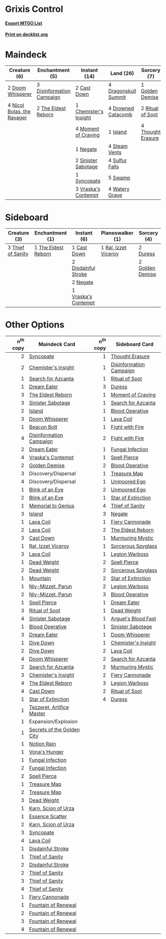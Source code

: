 # Grixis Control

#### [Export MTGO List](../collection/Grixis%20Control/Grixis%20Control.txt)
#### [Print on decklist.org](http://decklist.org/?deckmain=2%09Cast%20Down%0A1%09Chemister's%20Insight%0A2%09Discovery/Dispersal%0A3%09Disinformation%20Campaign%0A2%09Doom%20Whisperer%0A4%09Dragonskull%20Summit%0A4%09Drowned%20Catacomb%0A1%09Golden%20Demise%0A1%09Island%0A4%09Moment%20of%20Craving%0A1%09Negate%0A4%09Nicol%20Bolas,%20the%20Ravager%0A2%09Ritual%20of%20Soot%0A2%09Sinister%20Sabotage%0A4%09Steam%20Vents%0A4%09Sulfur%20Falls%0A5%09Swamp%0A1%09Syncopate%0A2%09The%20Eldest%20Reborn%0A4%09Thought%20Erasure%0A3%09Vraska's%20Contempt%0A4%09Watery%20Grave&deckside=1%09Cast%20Down%0A2%09Disdainful%20Stroke%0A2%09Duress%0A2%09Golden%20Demise%0A2%09Negate%0A1%09Ral,%20Izzet%20Viceroy%0A1%09The%20Eldest%20Reborn%0A3%09Thief%20of%20Sanity%0A1%09Vraska's%20Contempt)
# Maindeck

|                                            Creature (6)                                             |                                          Enchantment (5)                                           |                                          Instant (14)                                          |                                           Land (26)                                           |                                        Sorcery (7)                                         |     Unknown (2)     |
|-----------------------------------------------------------------------------------------------------|----------------------------------------------------------------------------------------------------|------------------------------------------------------------------------------------------------|-----------------------------------------------------------------------------------------------|--------------------------------------------------------------------------------------------|---------------------|
|2 [Doom Whisperer](http://gatherer.wizards.com/Pages/Card/Details.aspx?multiverseid=452819)          |3 [Disinformation Campaign](http://gatherer.wizards.com/Pages/Card/Details.aspx?multiverseid=452917)|2 [Cast Down](http://gatherer.wizards.com/Pages/Card/Details.aspx?multiverseid=442969)          |4 [Dragonskull Summit](http://gatherer.wizards.com/Pages/Card/Details.aspx?multiverseid=420909)|1 [Golden Demise](http://gatherer.wizards.com/Pages/Card/Details.aspx?multiverseid=439730)  |2 Discovery/Dispersal|
|4 [Nicol Bolas, the Ravager](http://gatherer.wizards.com/Pages/Card/Details.aspx?multiverseid=447354)|2 [The Eldest Reborn](http://gatherer.wizards.com/Pages/Card/Details.aspx?multiverseid=442978)      |1 [Chemister's Insight](http://gatherer.wizards.com/Pages/Card/Details.aspx?multiverseid=452782)|4 [Drowned Catacomb](http://gatherer.wizards.com/Pages/Card/Details.aspx?multiverseid=430633)  |2 [Ritual of Soot](http://gatherer.wizards.com/Pages/Card/Details.aspx?multiverseid=452834) |                     |
|                                                                                                     |                                                                                                    |4 [Moment of Craving](http://gatherer.wizards.com/Pages/Card/Details.aspx?multiverseid=439736)  |1 [Island](http://gatherer.wizards.com/Pages/Card/Details.aspx?multiverseid=439602)            |4 [Thought Erasure](http://gatherer.wizards.com/Pages/Card/Details.aspx?multiverseid=452956)|                     |
|                                                                                                     |                                                                                                    |1 [Negate](http://gatherer.wizards.com/Pages/Card/Details.aspx?multiverseid=447135)             |4 [Steam Vents](http://gatherer.wizards.com/Pages/Card/Details.aspx?multiverseid=405109)       |                                                                                            |                     |
|                                                                                                     |                                                                                                    |2 [Sinister Sabotage](http://gatherer.wizards.com/Pages/Card/Details.aspx?multiverseid=452804)  |4 [Sulfur Falls](http://gatherer.wizards.com/Pages/Card/Details.aspx?multiverseid=241987)      |                                                                                            |                     |
|                                                                                                     |                                                                                                    |1 [Syncopate](http://gatherer.wizards.com/Pages/Card/Details.aspx?multiverseid=270369)          |5 [Swamp](http://gatherer.wizards.com/Pages/Card/Details.aspx?multiverseid=439603)             |                                                                                            |                     |
|                                                                                                     |                                                                                                    |3 [Vraska's Contempt](http://gatherer.wizards.com/Pages/Card/Details.aspx?multiverseid=435283)  |4 [Watery Grave](http://gatherer.wizards.com/Pages/Card/Details.aspx?multiverseid=405114)      |                                                                                            |                     |


# Sideboard

|                                        Creature (3)                                        |                                       Enchantment (1)                                        |                                         Instant (6)                                          |                                       Planeswalker (1)                                        |                                       Sorcery (4)                                        |
|--------------------------------------------------------------------------------------------|----------------------------------------------------------------------------------------------|----------------------------------------------------------------------------------------------|-----------------------------------------------------------------------------------------------|------------------------------------------------------------------------------------------|
|3 [Thief of Sanity](http://gatherer.wizards.com/Pages/Card/Details.aspx?multiverseid=452955)|1 [The Eldest Reborn](http://gatherer.wizards.com/Pages/Card/Details.aspx?multiverseid=442978)|1 [Cast Down](http://gatherer.wizards.com/Pages/Card/Details.aspx?multiverseid=442969)        |1 [Ral, Izzet Viceroy](http://gatherer.wizards.com/Pages/Card/Details.aspx?multiverseid=452945)|2 [Duress](http://gatherer.wizards.com/Pages/Card/Details.aspx?multiverseid=270465)       |
|                                                                                            |                                                                                              |2 [Disdainful Stroke](http://gatherer.wizards.com/Pages/Card/Details.aspx?multiverseid=446776)|                                                                                               |2 [Golden Demise](http://gatherer.wizards.com/Pages/Card/Details.aspx?multiverseid=439730)|
|                                                                                            |                                                                                              |2 [Negate](http://gatherer.wizards.com/Pages/Card/Details.aspx?multiverseid=447135)           |                                                                                               |                                                                                          |
|                                                                                            |                                                                                              |1 [Vraska's Contempt](http://gatherer.wizards.com/Pages/Card/Details.aspx?multiverseid=435283)|                                                                                               |                                                                                          |


# Other Options

|*n*<sup>th</sup> copy|                                            Maindeck Card                                            |*n*<sup>th</sup> copy|                                          Sideboard Card                                          |
|--------------------:|-----------------------------------------------------------------------------------------------------|--------------------:|--------------------------------------------------------------------------------------------------|
|                    2|[Syncopate](http://gatherer.wizards.com/Pages/Card/Details.aspx?multiverseid=270369)                 |                    1|[Thought Erasure](http://gatherer.wizards.com/Pages/Card/Details.aspx?multiverseid=452956)        |
|                    2|[Chemister's Insight](http://gatherer.wizards.com/Pages/Card/Details.aspx?multiverseid=452782)       |                    1|[Disinformation Campaign](http://gatherer.wizards.com/Pages/Card/Details.aspx?multiverseid=452917)|
|                    1|[Search for Azcanta](http://gatherer.wizards.com/Pages/Card/Details.aspx?multiverseid=435226)        |                    1|[Ritual of Soot](http://gatherer.wizards.com/Pages/Card/Details.aspx?multiverseid=452834)         |
|                    1|[Dream Eater](http://gatherer.wizards.com/Pages/Card/Details.aspx?multiverseid=452788)               |                    3|[Duress](http://gatherer.wizards.com/Pages/Card/Details.aspx?multiverseid=270465)                 |
|                    3|[The Eldest Reborn](http://gatherer.wizards.com/Pages/Card/Details.aspx?multiverseid=442978)         |                    1|[Moment of Craving](http://gatherer.wizards.com/Pages/Card/Details.aspx?multiverseid=439736)      |
|                    3|[Sinister Sabotage](http://gatherer.wizards.com/Pages/Card/Details.aspx?multiverseid=452804)         |                    1|[Search for Azcanta](http://gatherer.wizards.com/Pages/Card/Details.aspx?multiverseid=435226)     |
|                    2|[Island](http://gatherer.wizards.com/Pages/Card/Details.aspx?multiverseid=439602)                    |                    1|[Blood Operative](http://gatherer.wizards.com/Pages/Card/Details.aspx?multiverseid=452813)        |
|                    3|[Doom Whisperer](http://gatherer.wizards.com/Pages/Card/Details.aspx?multiverseid=452819)            |                    1|[Lava Coil](http://gatherer.wizards.com/Pages/Card/Details.aspx?multiverseid=452858)              |
|                    1|[Beacon Bolt](http://gatherer.wizards.com/Pages/Card/Details.aspx?multiverseid=452904)               |                    1|[Fight with Fire](http://gatherer.wizards.com/Pages/Card/Details.aspx?multiverseid=443007)        |
|                    4|[Disinformation Campaign](http://gatherer.wizards.com/Pages/Card/Details.aspx?multiverseid=452917)   |                    2|[Fight with Fire](http://gatherer.wizards.com/Pages/Card/Details.aspx?multiverseid=443007)        |
|                    2|[Dream Eater](http://gatherer.wizards.com/Pages/Card/Details.aspx?multiverseid=452788)               |                    1|[Fungal Infection](http://gatherer.wizards.com/Pages/Card/Details.aspx?multiverseid=442982)       |
|                    4|[Vraska's Contempt](http://gatherer.wizards.com/Pages/Card/Details.aspx?multiverseid=435283)         |                    1|[Spell Pierce](http://gatherer.wizards.com/Pages/Card/Details.aspx?multiverseid=425876)           |
|                    2|[Golden Demise](http://gatherer.wizards.com/Pages/Card/Details.aspx?multiverseid=439730)             |                    2|[Blood Operative](http://gatherer.wizards.com/Pages/Card/Details.aspx?multiverseid=452813)        |
|                    3|Discovery/Dispersal                                                                                  |                    1|[Treasure Map](http://gatherer.wizards.com/Pages/Card/Details.aspx?multiverseid=435410)           |
|                    4|Discovery/Dispersal                                                                                  |                    1|[Unmoored Ego](http://gatherer.wizards.com/Pages/Card/Details.aspx?multiverseid=452962)           |
|                    1|[Blink of an Eye](http://gatherer.wizards.com/Pages/Card/Details.aspx?multiverseid=442934)           |                    2|[Unmoored Ego](http://gatherer.wizards.com/Pages/Card/Details.aspx?multiverseid=452962)           |
|                    2|[Blink of an Eye](http://gatherer.wizards.com/Pages/Card/Details.aspx?multiverseid=442934)           |                    1|[Star of Extinction](http://gatherer.wizards.com/Pages/Card/Details.aspx?multiverseid=435315)     |
|                    1|[Memorial to Genius](http://gatherer.wizards.com/Pages/Card/Details.aspx?multiverseid=443131)        |                    4|[Thief of Sanity](http://gatherer.wizards.com/Pages/Card/Details.aspx?multiverseid=452955)        |
|                    3|[Island](http://gatherer.wizards.com/Pages/Card/Details.aspx?multiverseid=439602)                    |                    3|[Negate](http://gatherer.wizards.com/Pages/Card/Details.aspx?multiverseid=447135)                 |
|                    1|[Lava Coil](http://gatherer.wizards.com/Pages/Card/Details.aspx?multiverseid=452858)                 |                    1|[Fiery Cannonade](http://gatherer.wizards.com/Pages/Card/Details.aspx?multiverseid=435297)        |
|                    2|[Lava Coil](http://gatherer.wizards.com/Pages/Card/Details.aspx?multiverseid=452858)                 |                    2|[The Eldest Reborn](http://gatherer.wizards.com/Pages/Card/Details.aspx?multiverseid=442978)      |
|                    3|[Cast Down](http://gatherer.wizards.com/Pages/Card/Details.aspx?multiverseid=442969)                 |                    1|[Murmuring Mystic](http://gatherer.wizards.com/Pages/Card/Details.aspx?multiverseid=452795)       |
|                    1|[Ral, Izzet Viceroy](http://gatherer.wizards.com/Pages/Card/Details.aspx?multiverseid=452945)        |                    1|[Sorcerous Spyglass](http://gatherer.wizards.com/Pages/Card/Details.aspx?multiverseid=435407)     |
|                    3|[Lava Coil](http://gatherer.wizards.com/Pages/Card/Details.aspx?multiverseid=452858)                 |                    1|[Legion Warboss](http://gatherer.wizards.com/Pages/Card/Details.aspx?multiverseid=452859)         |
|                    1|[Dead Weight](http://gatherer.wizards.com/Pages/Card/Details.aspx?multiverseid=409853)               |                    2|[Spell Pierce](http://gatherer.wizards.com/Pages/Card/Details.aspx?multiverseid=425876)           |
|                    2|[Dead Weight](http://gatherer.wizards.com/Pages/Card/Details.aspx?multiverseid=409853)               |                    2|[Sorcerous Spyglass](http://gatherer.wizards.com/Pages/Card/Details.aspx?multiverseid=435407)     |
|                    1|[Mountain](http://gatherer.wizards.com/Pages/Card/Details.aspx?multiverseid=439604)                  |                    2|[Star of Extinction](http://gatherer.wizards.com/Pages/Card/Details.aspx?multiverseid=435315)     |
|                    1|[Niv-Mizzet, Parun](http://gatherer.wizards.com/Pages/Card/Details.aspx?multiverseid=452942)         |                    2|[Legion Warboss](http://gatherer.wizards.com/Pages/Card/Details.aspx?multiverseid=452859)         |
|                    2|[Niv-Mizzet, Parun](http://gatherer.wizards.com/Pages/Card/Details.aspx?multiverseid=452942)         |                    3|[Blood Operative](http://gatherer.wizards.com/Pages/Card/Details.aspx?multiverseid=452813)        |
|                    1|[Spell Pierce](http://gatherer.wizards.com/Pages/Card/Details.aspx?multiverseid=425876)              |                    1|[Dream Eater](http://gatherer.wizards.com/Pages/Card/Details.aspx?multiverseid=452788)            |
|                    3|[Ritual of Soot](http://gatherer.wizards.com/Pages/Card/Details.aspx?multiverseid=452834)            |                    1|[Dead Weight](http://gatherer.wizards.com/Pages/Card/Details.aspx?multiverseid=409853)            |
|                    4|[Sinister Sabotage](http://gatherer.wizards.com/Pages/Card/Details.aspx?multiverseid=452804)         |                    1|[Arguel's Blood Fast](http://gatherer.wizards.com/Pages/Card/Details.aspx?multiverseid=439316)    |
|                    1|[Blood Operative](http://gatherer.wizards.com/Pages/Card/Details.aspx?multiverseid=452813)           |                    1|[Sinister Sabotage](http://gatherer.wizards.com/Pages/Card/Details.aspx?multiverseid=452804)      |
|                    3|[Dream Eater](http://gatherer.wizards.com/Pages/Card/Details.aspx?multiverseid=452788)               |                    1|[Doom Whisperer](http://gatherer.wizards.com/Pages/Card/Details.aspx?multiverseid=452819)         |
|                    1|[Dive Down](http://gatherer.wizards.com/Pages/Card/Details.aspx?multiverseid=435205)                 |                    1|[Chemister's Insight](http://gatherer.wizards.com/Pages/Card/Details.aspx?multiverseid=452782)    |
|                    2|[Dive Down](http://gatherer.wizards.com/Pages/Card/Details.aspx?multiverseid=435205)                 |                    2|[Lava Coil](http://gatherer.wizards.com/Pages/Card/Details.aspx?multiverseid=452858)              |
|                    4|[Doom Whisperer](http://gatherer.wizards.com/Pages/Card/Details.aspx?multiverseid=452819)            |                    2|[Search for Azcanta](http://gatherer.wizards.com/Pages/Card/Details.aspx?multiverseid=435226)     |
|                    2|[Search for Azcanta](http://gatherer.wizards.com/Pages/Card/Details.aspx?multiverseid=435226)        |                    2|[Murmuring Mystic](http://gatherer.wizards.com/Pages/Card/Details.aspx?multiverseid=452795)       |
|                    3|[Chemister's Insight](http://gatherer.wizards.com/Pages/Card/Details.aspx?multiverseid=452782)       |                    2|[Fiery Cannonade](http://gatherer.wizards.com/Pages/Card/Details.aspx?multiverseid=435297)        |
|                    4|[The Eldest Reborn](http://gatherer.wizards.com/Pages/Card/Details.aspx?multiverseid=442978)         |                    3|[Legion Warboss](http://gatherer.wizards.com/Pages/Card/Details.aspx?multiverseid=452859)         |
|                    4|[Cast Down](http://gatherer.wizards.com/Pages/Card/Details.aspx?multiverseid=442969)                 |                    2|[Ritual of Soot](http://gatherer.wizards.com/Pages/Card/Details.aspx?multiverseid=452834)         |
|                    1|[Star of Extinction](http://gatherer.wizards.com/Pages/Card/Details.aspx?multiverseid=435315)        |                    4|[Duress](http://gatherer.wizards.com/Pages/Card/Details.aspx?multiverseid=270465)                 |
|                    1|[Tezzeret, Artifice Master](http://gatherer.wizards.com/Pages/Card/Details.aspx?multiverseid=447215) |                     |                                                                                                  |
|                    1|Expansion/Explosion                                                                                  |                     |                                                                                                  |
|                    1|[Secrets of the Golden City](http://gatherer.wizards.com/Pages/Card/Details.aspx?multiverseid=439709)|                     |                                                                                                  |
|                    1|[Notion Rain](http://gatherer.wizards.com/Pages/Card/Details.aspx?multiverseid=452943)               |                     |                                                                                                  |
|                    1|[Vona's Hunger](http://gatherer.wizards.com/Pages/Card/Details.aspx?multiverseid=439747)             |                     |                                                                                                  |
|                    1|[Fungal Infection](http://gatherer.wizards.com/Pages/Card/Details.aspx?multiverseid=442982)          |                     |                                                                                                  |
|                    2|[Fungal Infection](http://gatherer.wizards.com/Pages/Card/Details.aspx?multiverseid=442982)          |                     |                                                                                                  |
|                    2|[Spell Pierce](http://gatherer.wizards.com/Pages/Card/Details.aspx?multiverseid=425876)              |                     |                                                                                                  |
|                    1|[Treasure Map](http://gatherer.wizards.com/Pages/Card/Details.aspx?multiverseid=435410)              |                     |                                                                                                  |
|                    2|[Treasure Map](http://gatherer.wizards.com/Pages/Card/Details.aspx?multiverseid=435410)              |                     |                                                                                                  |
|                    3|[Dead Weight](http://gatherer.wizards.com/Pages/Card/Details.aspx?multiverseid=409853)               |                     |                                                                                                  |
|                    1|[Karn, Scion of Urza](http://gatherer.wizards.com/Pages/Card/Details.aspx?multiverseid=442889)       |                     |                                                                                                  |
|                    1|[Essence Scatter](http://gatherer.wizards.com/Pages/Card/Details.aspx?multiverseid=438446)           |                     |                                                                                                  |
|                    2|[Karn, Scion of Urza](http://gatherer.wizards.com/Pages/Card/Details.aspx?multiverseid=442889)       |                     |                                                                                                  |
|                    3|[Syncopate](http://gatherer.wizards.com/Pages/Card/Details.aspx?multiverseid=270369)                 |                     |                                                                                                  |
|                    4|[Lava Coil](http://gatherer.wizards.com/Pages/Card/Details.aspx?multiverseid=452858)                 |                     |                                                                                                  |
|                    1|[Disdainful Stroke](http://gatherer.wizards.com/Pages/Card/Details.aspx?multiverseid=446776)         |                     |                                                                                                  |
|                    1|[Thief of Sanity](http://gatherer.wizards.com/Pages/Card/Details.aspx?multiverseid=452955)           |                     |                                                                                                  |
|                    2|[Disdainful Stroke](http://gatherer.wizards.com/Pages/Card/Details.aspx?multiverseid=446776)         |                     |                                                                                                  |
|                    2|[Thief of Sanity](http://gatherer.wizards.com/Pages/Card/Details.aspx?multiverseid=452955)           |                     |                                                                                                  |
|                    3|[Thief of Sanity](http://gatherer.wizards.com/Pages/Card/Details.aspx?multiverseid=452955)           |                     |                                                                                                  |
|                    4|[Thief of Sanity](http://gatherer.wizards.com/Pages/Card/Details.aspx?multiverseid=452955)           |                     |                                                                                                  |
|                    1|[Fiery Cannonade](http://gatherer.wizards.com/Pages/Card/Details.aspx?multiverseid=435297)           |                     |                                                                                                  |
|                    1|[Fountain of Renewal](http://gatherer.wizards.com/Pages/Card/Details.aspx?multiverseid=447372)       |                     |                                                                                                  |
|                    2|[Fountain of Renewal](http://gatherer.wizards.com/Pages/Card/Details.aspx?multiverseid=447372)       |                     |                                                                                                  |
|                    3|[Fountain of Renewal](http://gatherer.wizards.com/Pages/Card/Details.aspx?multiverseid=447372)       |                     |                                                                                                  |
|                    4|[Fountain of Renewal](http://gatherer.wizards.com/Pages/Card/Details.aspx?multiverseid=447372)       |                     |                                                                                                  |

